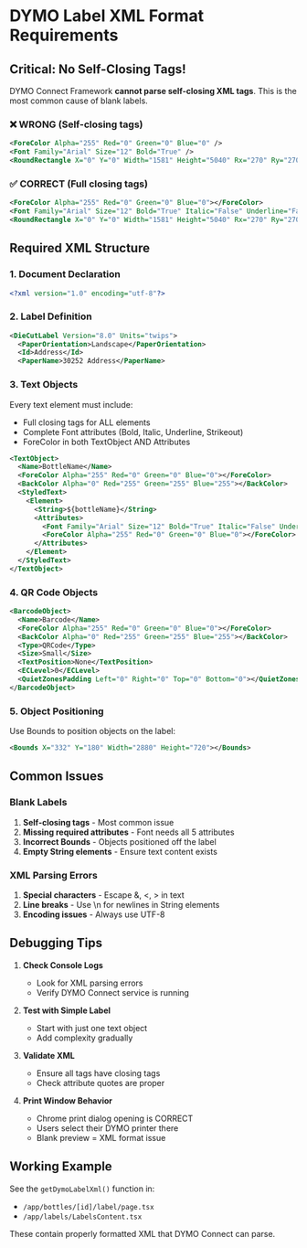 # DYMO Label XML Format Requirements

## Critical: No Self-Closing Tags!

DYMO Connect Framework **cannot parse self-closing XML tags**. This is the most common cause of blank labels.

### ❌ WRONG (Self-closing tags)
```xml
<ForeColor Alpha="255" Red="0" Green="0" Blue="0" />
<Font Family="Arial" Size="12" Bold="True" />
<RoundRectangle X="0" Y="0" Width="1581" Height="5040" Rx="270" Ry="270" />
```

### ✅ CORRECT (Full closing tags)
```xml
<ForeColor Alpha="255" Red="0" Green="0" Blue="0"></ForeColor>
<Font Family="Arial" Size="12" Bold="True" Italic="False" Underline="False" Strikeout="False"></Font>
<RoundRectangle X="0" Y="0" Width="1581" Height="5040" Rx="270" Ry="270"></RoundRectangle>
```

## Required XML Structure

### 1. Document Declaration
```xml
<?xml version="1.0" encoding="utf-8"?>
```

### 2. Label Definition
```xml
<DieCutLabel Version="8.0" Units="twips">
  <PaperOrientation>Landscape</PaperOrientation>
  <Id>Address</Id>
  <PaperName>30252 Address</PaperName>
```

### 3. Text Objects
Every text element must include:
- Full closing tags for ALL elements
- Complete Font attributes (Bold, Italic, Underline, Strikeout)
- ForeColor in both TextObject AND Attributes

```xml
<TextObject>
  <Name>BottleName</Name>
  <ForeColor Alpha="255" Red="0" Green="0" Blue="0"></ForeColor>
  <BackColor Alpha="0" Red="255" Green="255" Blue="255"></BackColor>
  <StyledText>
    <Element>
      <String>${bottleName}</String>
      <Attributes>
        <Font Family="Arial" Size="12" Bold="True" Italic="False" Underline="False" Strikeout="False"></Font>
        <ForeColor Alpha="255" Red="0" Green="0" Blue="0"></ForeColor>
      </Attributes>
    </Element>
  </StyledText>
</TextObject>
```

### 4. QR Code Objects
```xml
<BarcodeObject>
  <Name>Barcode</Name>
  <ForeColor Alpha="255" Red="0" Green="0" Blue="0"></ForeColor>
  <BackColor Alpha="0" Red="255" Green="255" Blue="255"></BackColor>
  <Type>QRCode</Type>
  <Size>Small</Size>
  <TextPosition>None</TextPosition>
  <ECLevel>0</ECLevel>
  <QuietZonesPadding Left="0" Right="0" Top="0" Bottom="0"></QuietZonesPadding>
</BarcodeObject>
```

### 5. Object Positioning
Use Bounds to position objects on the label:
```xml
<Bounds X="332" Y="180" Width="2880" Height="720"></Bounds>
```

## Common Issues

### Blank Labels
1. **Self-closing tags** - Most common issue
2. **Missing required attributes** - Font needs all 5 attributes
3. **Incorrect Bounds** - Objects positioned off the label
4. **Empty String elements** - Ensure text content exists

### XML Parsing Errors
1. **Special characters** - Escape &, <, > in text
2. **Line breaks** - Use \n for newlines in String elements
3. **Encoding issues** - Always use UTF-8

## Debugging Tips

1. **Check Console Logs**
   - Look for XML parsing errors
   - Verify DYMO Connect service is running

2. **Test with Simple Label**
   - Start with just one text object
   - Add complexity gradually

3. **Validate XML**
   - Ensure all tags have closing tags
   - Check attribute quotes are proper

4. **Print Window Behavior**
   - Chrome print dialog opening is CORRECT
   - Users select their DYMO printer there
   - Blank preview = XML format issue

## Working Example
See the `getDymoLabelXml()` function in:
- `/app/bottles/[id]/label/page.tsx`
- `/app/labels/LabelsContent.tsx`

These contain properly formatted XML that DYMO Connect can parse.